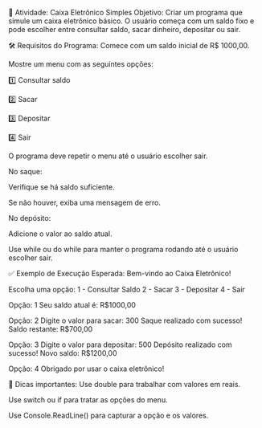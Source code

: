 🧠 Atividade: Caixa Eletrônico Simples
Objetivo: Criar um programa que simule um caixa eletrônico básico. O usuário começa com um saldo fixo e pode escolher entre consultar saldo, sacar dinheiro, depositar ou sair.

🛠️ Requisitos do Programa:
Comece com um saldo inicial de R$ 1000,00.

Mostre um menu com as seguintes opções:

1️⃣ Consultar saldo

2️⃣ Sacar

3️⃣ Depositar

4️⃣ Sair

O programa deve repetir o menu até o usuário escolher sair.

No saque:

Verifique se há saldo suficiente.

Se não houver, exiba uma mensagem de erro.

No depósito:

Adicione o valor ao saldo atual.

Use while ou do while para manter o programa rodando até o usuário escolher sair.

✅ Exemplo de Execução Esperada:
Bem-vindo ao Caixa Eletrônico!

Escolha uma opção:
1 - Consultar Saldo
2 - Sacar
3 - Depositar
4 - Sair

Opção: 1
Seu saldo atual é: R$1000,00

Opção: 2
Digite o valor para sacar: 300
Saque realizado com sucesso! Saldo restante: R$700,00

Opção: 3
Digite o valor para depositar: 500
Depósito realizado com sucesso! Novo saldo: R$1200,00

Opção: 4
Obrigado por usar o caixa eletrônico!

📌 Dicas importantes:
Use double para trabalhar com valores em reais.

Use switch ou if para tratar as opções do menu.

Use Console.ReadLine() para capturar a opção e os valores.
